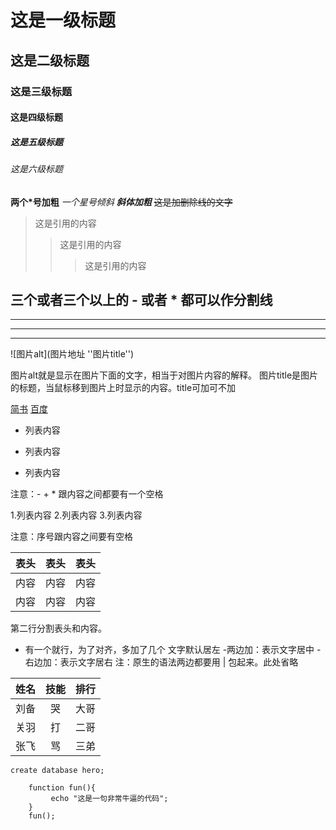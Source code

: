 # 这是一级标题
## 这是二级标题
### 这是三级标题
#### 这是四级标题
##### 这是五级标题
###### 这是六级标题
**两个*号加粗**
*一个星号倾斜*
***斜体加粗***
~~这是加删除线的文字~~
>这是引用的内容
>>这是引用的内容
>>>这是引用的内容

三个或者三个以上的 - 或者 * 都可以作分割线
-----
----
***
*****

![图片alt](图片地址 ''图片title'')

图片alt就是显示在图片下面的文字，相当于对图片内容的解释。
图片title是图片的标题，当鼠标移到图片上时显示的内容。title可加可不加

[简书](http://jianshu.com)
[百度](http://baidu.com)

- 列表内容
+ 列表内容
* 列表内容

注意：- + * 跟内容之间都要有一个空格

1.列表内容
2.列表内容
3.列表内容

注意：序号跟内容之间要有空格

表头|表头|表头
---|:--:|---:
内容|内容|内容
内容|内容|内容

第二行分割表头和内容。
- 有一个就行，为了对齐，多加了几个
文字默认居左
-两边加：表示文字居中
-右边加：表示文字居右
注：原生的语法两边都要用 | 包起来。此处省略

姓名|技能|排行
--|:--:|--:
刘备|哭|大哥
关羽|打|二哥
张飞|骂|三弟

`create database hero;`

```
    function fun(){
         echo "这是一句非常牛逼的代码";
    }
    fun();
```

